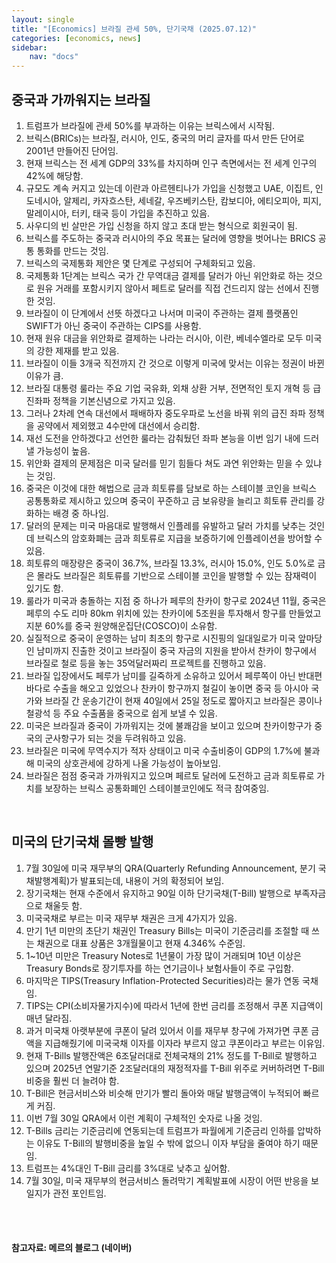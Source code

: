 ```yaml
---
layout: single
title: "[Economics] 브라질 관세 50%, 단기국채 (2025.07.12)"
categories: [economics, news]
sidebar:
    nav: "docs"
---
```


## 중국과 가까워지는 브라질
1. 트럼프가 브라질에 관세 50%를 부과하는 이유는 브릭스에서 시작됨.
1. 브릭스(BRICs)는 브라질, 러시아, 인도, 중국의 머리 글자를 따서 만든 단어로 2001년 만들어진 단어임.
1. 현재 브릭스는 전 세계 GDP의 33%를 차지하며 인구 측면에서는 전 세계 인구의 42%에 해당함.
1. 규모도 계속 커지고 있는데 이란과 아르헨티나가 가입을 신청했고 UAE, 이집트, 인도네시아, 알제리, 카자흐스탄, 세네갈, 우즈베키스탄, 캄보디아, 에티오피아, 피지, 말레이시아, 터키, 태국 등이 가입을 추진하고 있음.
1. 사우디의 빈 살만은 가입 신청을 하지 않고 초대 받는 형식으로 회원국이 됨.
1. 브릭스를 주도하는 중국과 러시아의 주요 목표는 달러에 영향을 벗어나는 BRICS 공통 통화를 만드는 것임.
1. 브릭스의 국제통화 제안은 몇 단계로 구성되어 구체화되고 있음.
1. 국제통화 1단계는 브릭스 국가 간 무역대금 결제를 달러가 아닌 위안화로 하는 것으로 원유 거래를 포함시키지 않아서 페트로 달러를 직접 건드리지 않는 선에서 진행한 것임.
1. 브라질이 이 단계에서 선뜻 하겠다고 나서며 미국이 주관하는 결제 플랫폼인 SWIFT가 아닌 중국이 주관하는 CIPS를 사용함.
1. 현재 원유 대금을 위안화로 결제하는 나라는 러시아, 이란, 베네수엘라로 모두 미국의 강한 제재를 받고 있음.
1. 브라질이 이들 3개국 직전까지 간 것으로 이렇게 미국에 맞서는 이유는 정권이 바뀐 이유가 큼.
1. 브라질 대통령 룰라는 주요 기업 국유화, 외채 상환 거부, 전면적인 토지 개혁 등 급진좌파 정책을 기본신념으로 가지고 있음.
1. 그러나 2차례 연속 대선에서 패배하자 중도우파로 노선을 바꿔 위의 급진 좌파 정책을 공약에서 제외했고 4수만에 대선에서 승리함.
1. 재선 도전을 안하겠다고 선언한 룰라는 감춰뒀던 좌파 본능을 이번 임기 내에 드러낼 가능성이 높음.
1. 위안화 결제의 문제점은 미국 달러를 믿기 힘들다 쳐도 과연 위안화는 믿을 수 있냐는 것임.
1. 중국은 이것에 대한 해법으로 금과 희토류를 담보로 하는 스테이블 코인을 브릭스 공통통화로 제시하고 있으며 중국이 꾸준하고 금 보유량을 늘리고 희토류 관리를 강화하는 배경 중 하나임.
1. 달러의 문제는 미국 마음대로 발행해서 인플레를 유발하고 달러 가치를 낮추는 것인데 브릭스의 암호화폐는 금과 희토류로 지급을 보증하기에 인플레이션을 방어할 수 있음.
1. 희토류의 매장량은 중국이 36.7%, 브라질 13.3%, 러시아 15.0%, 인도 5.0%로 금은 몰라도 브라질은 희토류를 기반으로 스테이블 코인을 발행할 수 있는 잠재력이 있기도 함.
1. 룰라가 미국과 충돌하는 지점 중 하나가 페루의 찬카이 항구로 2024년 11월, 중국은 페루의 수도 리마 80km 위치에 있는 찬카이에 5조원을 투자해서 항구를 만들었고 지분 60%를 중국 원양해운집단(COSCO)이 소유함.
1. 실질적으로 중국이 운영하는 남미 최초의 항구로 시진핑의 일대일로가 미국 앞마당인 남미까지 진출한 것이고 브라질이 중국 자금의 지원을 받아서 찬카이 항구에서 브라질로 철로 등을 놓는 35억달러짜리 프로젝트를 진행하고 있음.
1. 브라질 입장에서도 페루가 남미를 길죽하게 소유하고 있어서 페루쪽이 아닌 반대편 바다로 수출을 해오고 있었으나 찬카이 항구까지 철길이 놓이면 중국 등 아시아 국가와 브라질 간 운송기간이 현재 40일에서 25일 정도로 짧아지고 브라질은 콩이나 철광석 등 주요 수출품을 중국으로 쉽게 보낼 수 있음.
1. 미국은 브라질과 중국이 가까워지는 것에 불쾌감을 보이고 있으며 찬카이항구가 중국의 군사항구가 되는 것을 두려워하고 있음.
1. 브라질은 미국에 무역수지가 적자 상태이고 미국 수출비중이 GDP의 1.7%에 불과해 미국의 상호관세에 강하게 나올 가능성이 높아보임.
1. 브라질은 점점 중국과 가까워지고 있으며 페르토 달러에 도전하고 금과 희토류로 가치를 보장하는 브릭스 공통화폐인 스테이블코인에도 적극 참여중임.

<br/>

## 미국의 단기국채 몰빵 발행
1. 7월 30일에 미국 재무부의 QRA(Quarterly Refunding Announcement, 분기 국채발행계획)가 발표되는데, 내용이 거의 확정되어 보임.
1. 장기국채는 현재 수준에서 유지하고 90일 이하 단기국채(T-Bill) 발행으로 부족자금으로 채울듯 함.
1. 미국국채로 부르는 미국 재무부 채권은 크게 4가지가 있음.
1. 만기 1년 미만의 초단기 채권인 Treasury Bills는 미국이 기준금리를 조절할 때 쓰는 채권으로 대표 상품은 3개월물이고 현재 4.346% 수준임.
1. 1~10년 미만은 Treasury Notes로 1년물이 가장 많이 거래되며 10년 이상은 Treasury Bonds로 장기투자를 하는 연기금이나 보험사들이 주로 구입함.
1. 마지막은 TIPS(Treasury Inflation-Protected Securities)라는 물가 연동 국채임.
1. TIPS는 CPI(소비자물가지수)에 따라서 1년에 한번 금리를 조정해서 쿠폰 지급액이 매년 달라짐.
1. 과거 미국채 아랫부분에 쿠폰이 달려 있어서 이를 재무부 창구에 가져가면 쿠폰 금액을 지급해줬기에 미국국채 이자를 이자라 부르지 않고 쿠폰이라고 부르는 이유임.
1. 현재 T-Bills 발행잔액은 6조달러대로 전체국채의 21% 정도를 T-Bill로 발행하고 있으며 2025년 연말기준 2조달러대의 재정적자를 T-Bill 위주로 커버하려면 T-Bill 비중을 훨씬 더 늘려야 함.
1. T-Bill은 현금서비스와 비슷해 만기가 빨리 돌아와 매달 발행금액이 누적되어 빠르게 커짐.
1. 이번 7월 30일 QRA에서 이런 계획이 구체적인 숫자로 나올 것임.
1. T-Bills 금리는 기준금리에 연동되는데 트럼프가 파월에게 기준금리 인하를 압박하는 이유도 T-Bill의 발행비중을 높일 수 밖에 없으니 이자 부담을 줄여야 하기 때문임.
1. 트럼프는 4%대인 T-Bill 금리를 3%대로 낮추고 싶어함.
1. 7월 30일, 미국 재무부의 현금서비스 돌려막기 계획발표에 시장이 어떤 반응을 보일지가 관전 포인트임.



<br/>
<br/>

#### 참고자료: 메르의 블로그 (네이버)